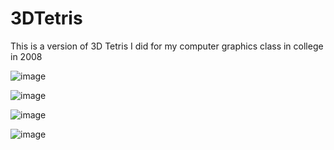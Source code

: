 # 3DTetris
This is a version of 3D Tetris I did for my computer graphics class in college in 2008

![image](https://cloud.githubusercontent.com/assets/690781/25533208/e17facda-2bfd-11e7-83c8-94a5e6b42e52.png)

![image](https://cloud.githubusercontent.com/assets/690781/25533219/ec52090a-2bfd-11e7-903e-9a4be6433612.png)

![image](https://cloud.githubusercontent.com/assets/690781/25533226/f256b698-2bfd-11e7-8278-af35a4466050.png)

![image](https://cloud.githubusercontent.com/assets/690781/25533234/f7a053b6-2bfd-11e7-8ed5-89db9a7e29e0.png)
